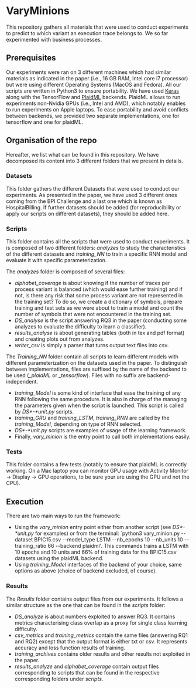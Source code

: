 # VaryMinions

This repository gathers all materials that were used to conduct experiments to predict to which variant an execution trace belongs to. We so far experimented with business processes.    

## Prerequisites

Our experiments were ran on 3 different machines which had similar materials as indicated in the paper (i.e., 16 GB RAM, Intel core i7 processor) but were using different Operating Systems (MacOS and Fedora).
All our scripts are written in Python3 to ensure portability.
We have used [Keras](https://keras.io/) along with the TensorFlow and [PlaidML](https://github.com/plaidml/plaidml) backends. PlaidML allows to run experiments non-Nvidia GPUs (i.e., Intel and AMD), which notably enables to run experiments on Apple laptops. 
To ease portability and avoid conflicts between backends, we provided two separate implementations, one for tensorflow and one for plaidML.  

## Organisation of the repo

Hereafter, we list what can be found in this repository. We have decomposed its content into 3 different folders that we present in details.

### Datasets
This folder gathers the different Datasets that were used to conduct our experiments. As presented in the paper, we have used 3 different ones coming from the BPI Challenge and a last one which is known as HospitalBilling.
If further datasets should be added (for reproducibility or apply our scripts on different datasets), they should be added here.

### Scripts

This folder contains all the scripts that were used to conduct experiments. It is composed of two different folders: _analyzes_ to study the characteristics of the different datasets and _training\_NN_ to train a specific RNN model and evaluate it with specific parameterization.

The _analyzes_ folder is composed of several files: 
 - _alphabet\_coverage_ is about knowing if the number of traces per process variant is balanced (which would ease further training) and if not, is there any risk that some process variant are not represented in the training set? To do so, we create a dictionary of symbols, prepare training and test sets as we were about to train a model and count the number of symbols that were not encountered in the training set. 
 - _DS\_analyse_ is the script answering RQ3 in the paper (conducting some analyzes to evaluate the difficulty to learn a classifier).
 - _results\_analyse_ is about generating tables (both in tex and pdf format) and creating plots out from analyzes.
 - _writer\_csv_ is simply a parser that turns output text files into csv.
 
The _Training_NN_ folder contain all scripts to learn different models with different parameterization on the datasets used in the paper. To distinguish between implementations, files are suffixed by the name of the backend to be used (_\_plaidML_ or _\_tensorflow_). Files with no suffix are backend-independent. 
 - _training\_Model_ is some kind of interface that ease the training of any RNN following the same procedure. It is also in charge of the managing the parameters given when the script is launched. This script is called by _DS*-*unit.py_ scripts.
 - _training\_GRU_ and _training\_LSTM_, _training\_RNN_ are called by the _training\_Model_, depending on type of RNN selected.
 - _DS*-*unit.py_ scripts are examples of usage of the learning framework.
 - Finally, _vary\_minion_ is the entry point to call both implementations easily.  
 
 ### Tests
 
 This folder contains a few tests (notably to ensure that plaidML is correctly working. On a Mac laptop you can monitor GPU usage with Activity Monitor -> Display -> GPU operations, to be sure your are using the GPU and not the CPU).
 
## Execution

There are two main ways to run the framework:
 - Using the _vary\_minion_ entry point either from another script (see _DS*-*unit.py_ for examples) or 
   from the terminal: `python3 vary_minion.py  --dataset BPIC15.csv --model_type LSTM --nb_epochs 10 --nb_units 10 --training_ratio 66 --backend plaidml'.  This commands trains a LSTM with 10 epochs and 10 units and 66% of training data for the BPIC15.csv datasets using the plaidML backend. 
 - Using  _training\_Model_ interfaces of the backend of your choice, same options as above (choice of backend excluded, of course).  

### Results

The _Results_ folder contains output files from our experiments. It follows a similar structure as the one that can be found in the _scripts_ folder:
- _DS\_analyze_ is about numbers exploited to answer RQ3. It contains metrics characterising class overlap as a proxy for single class learning difficulty.   
- _csv\_metrics_ and _training\_metrics_ contain the same files (answering RQ1 and RQ2) except that the output format is either txt or csv. It represents accuracy and loss function results of training. 
- _training\_archives_ contains older results and other results not exploited in the paper.
- _results\_analyze_ and _alphabet\_coverage_ contain output files corresponding to scripts that can be found in the respective corresponding folders under _scripts_.


